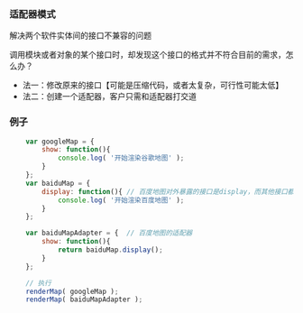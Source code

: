 ### 适配器模式
解决两个软件实体间的接口不兼容的问题

调用模块或者对象的某个接口时，却发现这个接口的格式并不符合目前的需求，怎么办？
- 法一：修改原来的接口【可能是压缩代码，或者太复杂，可行性可能太低】
- 法二：创建一个适配器，客户只需和适配器打交道

### 例子
```js
    var googleMap = { 
        show: function(){
            console.log( '开始渲染谷歌地图' ); 
        }
    };
    var baiduMap = {
        display: function(){ // 百度地图对外暴露的接口是display，而其他接口都是show
            console.log( '开始渲染百度地图' ); 
        }
    };

    var baiduMapAdapter = {  // 百度地图的适配器
        show: function(){
            return baiduMap.display();
        } 
    };

    // 执行
    renderMap( googleMap ); 
    renderMap( baiduMapAdapter );
```
